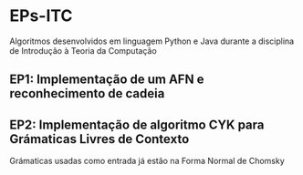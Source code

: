 # EPs-ITC
 Algoritmos desenvolvidos em linguagem Python e Java durante a disciplina de Introdução à Teoria da Computação

## EP1: Implementação de um AFN e reconhecimento de cadeia
## EP2: Implementação de algoritmo CYK para Grámaticas Livres de Contexto
Grámaticas usadas como entrada já estão na Forma Normal de Chomsky
